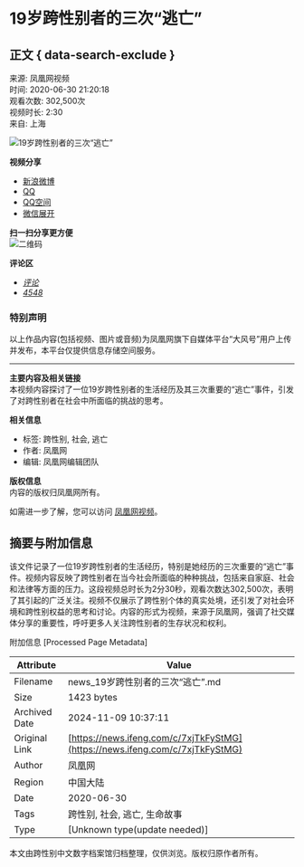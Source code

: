 # 19岁跨性别者的三次“逃亡”

## 正文 { data-search-exclude }


来源: 凤凰网视频  
时间: 2020-06-30 21:20:18  
观看次数: 302,500次  
视频时长: 2:30  
来自: 上海

![19岁跨性别者的三次“逃亡”](https://d.ifengimg.com/w72_h40/x0.ifengimg.com/res/2020/0ADC5ABFCDA78B622711604759078109D410431B_size397_w600_h338.png)

**视频分享**  
- [新浪微博](javascript:void(0) "分享到新浪微博")
- [QQ](javascript:void(0) "分享到QQ")
- [QQ空间](javascript:void(0) "分享到QQ空间")
- [微信展开](javascript:void(0) "分享到微信")

**扫一扫分享更方便**  
![二维码](https://qrcode.ifeng.com/2024/11/09/7b295069ed27e94476cfd4c89630d410.png)

**评论区**  
- [_评论_](javascript:; "评论")
- [_4548_](javascript:void(0) "评论")

### 特别声明
以上作品内容(包括视频、图片或音频)为凤凰网旗下自媒体平台“大风号”用户上传并发布，本平台仅提供信息存储空间服务。

---

**主要内容及相关链接**  
本视频内容探讨了一位19岁跨性别者的生活经历及其三次重要的“逃亡”事件，引发了对跨性别者在社会中所面临的挑战的思考。

**相关信息**  
- 标签: 跨性别, 社会, 逃亡
- 作者: 凤凰网
- 编辑: 凤凰网编辑团队

**版权信息**  
内容的版权归凤凰网所有。

如需进一步了解，您可以访问 [凤凰网视频](http://v.ifeng.com/#_v_mininav_logo_pc)。

## 摘要与附加信息

<!-- tcd_abstract -->
该文件记录了一位19岁跨性别者的生活经历，特别是她经历的三次重要的“逃亡”事件。视频内容反映了跨性别者在当今社会所面临的种种挑战，包括来自家庭、社会和法律等方面的压力。这段视频总时长为2分30秒，观看次数达302,500次，表明了其引起的广泛关注。视频不仅展示了跨性别个体的真实处境，还引发了对社会环境和跨性别权益的思考和讨论。内容的形式为视频，来源于凤凰网，强调了社交媒体分享的重要性，呼吁更多人关注跨性别者的生存状况和权利。
<!-- tcd_abstract_end -->

附加信息 [Processed Page Metadata]

| Attribute       | Value                                  |
|-----------------|----------------------------------------|
| Filename        | news_19岁跨性别者的三次“逃亡”.md                             |
| Size            | 1423 bytes                           |
| Archived Date   | 2024-11-09 10:37:11                             |
| Original Link   | [https://news.ifeng.com/c/7xjTkFyStMG](https://news.ifeng.com/c/7xjTkFyStMG)                       |
| Author          | 凤凰网                               |
| Region          | 中国大陆                               |
| Date            | 2020-06-30                                 |
| Tags            | 跨性别, 社会, 逃亡, 生命故事                                 |
| Type            | [Unknown type(update needed)]                                 |
<!-- tcd_table_end -->

本文由跨性别中文数字档案馆归档整理，仅供浏览。版权归原作者所有。
